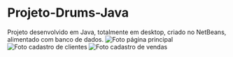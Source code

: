 # Projeto-Drums-Java
Projeto desenvolvido em Java, totalmente em desktop, criado no NetBeans, alimentado com banco de dados.
![Foto página principal](https://user-images.githubusercontent.com/60441412/74672940-07200900-518d-11ea-9061-7c97eb606a32.jpg)
![Foto cadastro de clientes](https://user-images.githubusercontent.com/60441412/74673167-7b5aac80-518d-11ea-9542-356afdc1b6e5.jpg)
![Foto cadastro de vendas](https://user-images.githubusercontent.com/60441412/74673606-4c910600-518e-11ea-91f6-c433493f09ea.jpg)
